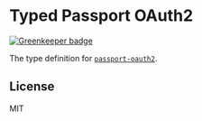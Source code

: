 # Typed Passport OAuth2

[![Greenkeeper badge](https://badges.greenkeeper.io/types/npm-passport-oauth2.svg)](https://greenkeeper.io/)

The type definition for [`passport-oauth2`](https://github.com/jaredhanson/passport-oauth2).

## License

MIT
